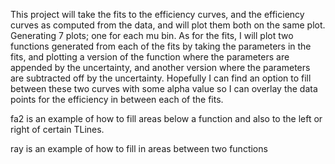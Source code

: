 This project will take the fits to the efficiency curves, and the efficiency
curves as computed from the data, and will plot them both on the same plot.
Generating 7 plots; one for each mu bin. As for the fits, I will plot two
functions generated from each of the fits by taking the parameters in the fits,
and plotting a version of the function where the parameters are appended by the
uncertainty, and another version where the parameters are subtracted off by the
uncertainty. Hopefully I can find an option to fill between these two curves
with some alpha value so I can overlay the data points for the efficiency in
between each of the fits. 


fa2 is an example of how to fill areas below a function and also to the left or
right of certain TLines.

ray is an example of how to fill in areas between two functions
